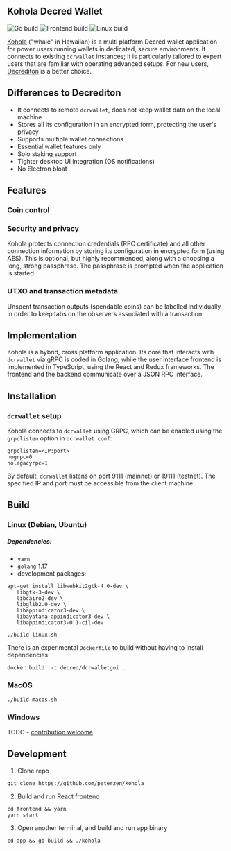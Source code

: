 ## Kohola Decred Wallet 

![Go build](https://github.com/peterzen/kohola/workflows/Go%20build/badge.svg)
![Frontend build](https://github.com/peterzen/kohola/workflows/Frontend%20build/badge.svg)
![Linux build](https://github.com/peterzen/kohola/workflows/linux_build/badge.svg)

<abbr title="'Kohola' means 'whale' in Hawaiian">Kohola</abbr> ("whale" in Hawaiian) is a multi platform Decred wallet application for power users running wallets in dedicated, secure environments.  It connects to existing `dcrwallet` instances; it is particularly tailored to expert users that are familiar with operating advanced setups.  For new users, [Decrediton](https://github.com/decred/decrediton) is a better choice.

## Differences to Decrediton

 * It connects to remote `dcrwallet`, does not keep wallet data on the local machine
 * Stores all its configuration in an encrypted form, protecting the user's privacy
 * Supports multiple wallet connections
 * Essential wallet features only
 * Solo staking support
 * Tighter desktop UI integration (OS notifications)
 * No Electron bloat

## Features

### Coin control

### Security and privacy

Kohola protects connection credentials (RPC certificate) and all other connection information by storing its configuration in encrypted form (using AES).  This is optional, but highly recommended, along with a choosing a long, strong passphrase.  The passphrase is prompted when the application is started.

### UTXO and transaction metadata

Unspent transaction outputs (spendable coins) can be labelled individually in order to keep tabs on the observers associated with a transaction.

## Implementation

Kohola is a hybrid, cross platform application.  Its core that interacts with `dcrwallet` via gRPC is coded in Golang, while the user interface frontend is implemented in TypeScript, using the React and Redux frameworks.  The frontend and the backend communicate over a JSON RPC interface.

## Installation

### `dcrwallet` setup

Kohola connects to `dcrwallet` using GRPC, which can be enabled using the `grpclisten` option in `dcrwallet.conf`:

```
grpclisten=<IP:port>
nogrpc=0
nolegacyrpc=1
```

By default, `dcrwallet` listens on port 9111 (mainnet) or 19111 (testnet).  The specified IP and port must be accessible from the client machine.

## Build

### Linux (Debian, Ubuntu)

##### Dependencies:

 * `yarn`
 * `golang` 1.17
 * development packages:
 ```
 apt-get install libwebkit2gtk-4.0-dev \
	libgtk-3-dev \
	libcairo2-dev \
	libglib2.0-dev \
	libappindicator3-dev \
	libayatana-appindicator3-dev \
	libappindicator3-0.1-cil-dev
```

`./build-linux.sh`

There is an experimental `Dockerfile` to build without having to install  dependencies:

`docker build  -t decred/dcrwalletgui .`

### MacOS

`./build-macos.sh`


### Windows

TODO - [contribution welcome](https://github.com/peterzen/kohola/issues/8)

## Development

1. Clone repo

`git clone https://github.com/peterzen/kohola`

2. Build and run React frontend 

```
cd frontend && yarn
yarn start
```

3. Open another terminal, and build and run app binary

`cd app && go build && ./kohola`

